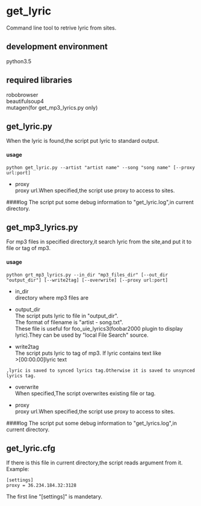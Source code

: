 get_lyric
=====
Command line tool to retrive lyric from sites.  

development environment
-----
python3.5  

required libraries
-----
robobrowser  
beautifulsoup4  
mutagen(for get_mp3_lyrics.py only)

get_lyric.py
-----
When the lyric is found,the script put lyric to standard output.  
#### usage
    python get_lyric.py --artist "artist name" --song "song name" [--proxy url:port]

+    proxy  
    proxy url.When specified,the script use proxy to access to sites. 
    
####log
The script put some debug information to "get_lyric.log",in current directory.

get_mp3_lyrics.py
-----
For mp3 files in specified directory,it search lyric from the site,and put it to file or tag of mp3.  
#### usage
    python grt_mp3_lyrics.py --in_dir "mp3_files_dir" [--out_dir "output_dir"] [--write2tag] [--overwrite] [--proxy url:port]

+    in_dir  
    directory where mp3 files are

+    output_dir  
    The script puts lyric to file in "output_dir".  
    The format of filename is "artist - song.txt".  
    These file is useful for foo_uie_lyrics3(foobar2000 plugin to display lyric).They can be used by "local File Search" source.  

+    write2tag  
    The script puts lyric to tag of mp3.
    If lyric contains text like  
    >[00:00.00]lyric text  

    ,lyric is saved to synced lyrics tag.Otherwise it is saved to unsynced lyrics tag.  
+    overwrite  
    When specified,The script overwrites existing file or tag.  

+    proxy  
    proxy url.When specified,the script use proxy to access to sites. 

####log
The script put some debug information to "get_lyrics.log",in current directory.  

get_lyric.cfg
-----
If there is this file in current directory,the script reads argument from it.  
Example:  

    [settings]
    proxy = 36.234.184.32:3128
 
 The first line "[settings]" is mandetary.
